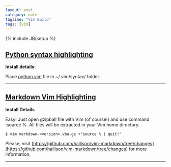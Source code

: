 ```yaml
---
layout: post
category: note
tagline: "Vim Build"
tags: [Vim]
---
```

{% include JB/setup %}

## [Python syntax highlighting](http://www.vim.org/scripts/script.php?script_id=790)

**Install details:**

Place [python.vim](http://www.vim.org/scripts/download_script.php?src_id=21056) file in ~/.vim/syntax/ folder.

- - - -

## [Markdown Vim Highlighting](http://www.vim.org/scripts/script.php?script_id=2882)

**Install Details**

Easy! Just open gzipball file with Vim (of course!) and use command :source %.
All files will be extracted in your Vim home directory.

`$ vim markdown-<version>.vba.gz +"source % | quit!"`

Please, visit
[https://github.com/hallison/vim-markdown/tree/changes](https://github.com/hallison/vim-markdown/tree/changes) for more information.

- - - -
